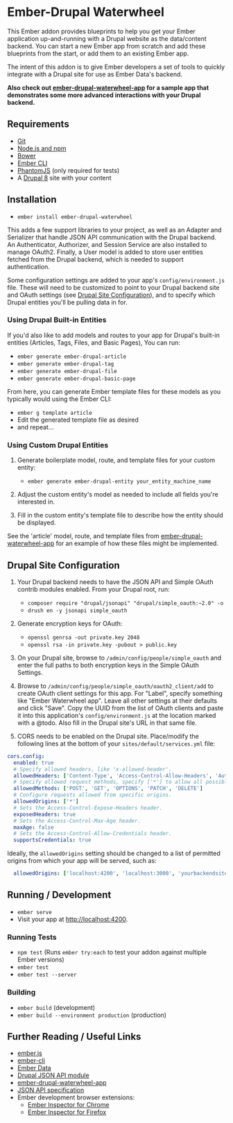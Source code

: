# Ember-Drupal Waterwheel

This Ember addon provides blueprints to help you get your Ember application up-and-running with a 
Drupal website as the data/content backend. You can start a new Ember app from scratch and add 
these blueprints from the start, or add them to an existing Ember app.

The intent of this addon is to give Ember developers a set of tools to quickly integrate with 
a Drupal site for use as Ember Data's backend.

**Also check out [ember-drupal-waterwheel-app](https://github.com/acquia/ember-drupal-waterwheel-app) 
for a sample app that demonstrates some more advanced interactions with your Drupal backend.**

## Requirements

* [Git](https://git-scm.com/)
* [Node.js and npm](https://nodejs.org/)
* [Bower](https://bower.io/)
* [Ember CLI](https://ember-cli.com/)
* [PhantomJS](http://phantomjs.org/) (only required for tests)
* A [Drupal 8](https://www.drupal.org) site with your content

## Installation

* `ember install ember-drupal-waterwheel`

This adds a few support libraries to your project, as well as an Adapter and Serializer that 
handle JSON API communication with the Drupal backend. An Authenticator, Authorizer, and Session 
Service are also installed to manage OAuth2. Finally, a User model is added to store user entities
fetched from the Drupal backend, which is needed to support authentication.

Some configuration settings are added to your app's `config/environment.js` file. These will need 
to be customized to point to your Drupal backend site and OAuth settings (see [Drupal Site 
Configuration](#drupal-site-configuration)), and to specify which Drupal entities you'll be
pulling data in for.

### Using Drupal Built-in Entities

If you'd also like to add models and routes to your app for Drupal's built-in entities 
(Articles, Tags, Files, and Basic Pages), You can run:
* `ember generate ember-drupal-article`
* `ember generate ember-drupal-tag`
* `ember generate ember-drupal-file`
* `ember generate ember-drupal-basic-page`

From here, you can generate Ember template files for these models as you typically would using 
the Ember CLI:
* `ember g template article`
* Edit the generated template file as desired
* and repeat...

### Using Custom Drupal Entities

1. Generate boilerplate model, route, and template files for your custom entity:
    * `ember generate ember-drupal-entity your_entity_machine_name`

1. Adjust the custom entity's model as needed to include all fields you're interested in.

1. Fill in the custom entity's template file to describe how the entity should be displayed.

See the 'article' model, route, and template files from [ember-drupal-waterwheel-app](https://github.com/acquia/ember-drupal-waterwheel-app) 
for an example of how these files might be implemented.

## Drupal Site Configuration

1. Your Drupal backend needs to have the JSON API and Simple OAuth contrib modules enabled. From your Drupal root, run:
    * `composer require "drupal/jsonapi" "drupal/simple_oauth:~2.0" -o`
    * `drush en -y jsonapi simple_oauth`

1. Generate encryption keys for OAuth:
    * `openssl genrsa -out private.key 2048`
    * `openssl rsa -in private.key -pubout > public.key`

1. On your Drupal site, browse to `/admin/config/people/simple_oauth` and enter the full paths to both encryption keys 
in the Simple OAuth Settings.

1. Browse to `/admin/config/people/simple_oauth/oauth2_client/add` to create OAuth client settings for this app. For 
"Label", specify something like "Ember Waterwheel app". Leave all other settings at their defaults and click "Save". 
Copy the UUID from the list of OAuth clients and paste it into this application's `config/environment.js` at the location 
marked with a @todo. Also fill in the Drupal site's URL in that same file.

1. CORS needs to be enabled on the Drupal site. Place/modify the following lines at the bottom of your 
`sites/default/services.yml` file:

```yaml
cors.config:
  enabled: true
  # Specify allowed headers, like 'x-allowed-header'.
  allowedHeaders: ['Content-Type', 'Access-Control-Allow-Headers', 'Authorization']
  # Specify allowed request methods, specify ['*'] to allow all possible ones.
  allowedMethods: ['POST', 'GET', 'OPTIONS', 'PATCH', 'DELETE']
  # Configure requests allowed from specific origins.
  allowedOrigins: ['*']
  # Sets the Access-Control-Expose-Headers header.
  exposedHeaders: true
  # Sets the Access-Control-Max-Age header.
  maxAge: false
  # Sets the Access-Control-Allow-Credentials header.
  supportsCredentials: true
```

Ideally, the `allowedOrigins` setting should be changed to a list of permitted origins from which 
your app will be served, such as:
```yaml
  allowedOrigins: ['localhost:4200', 'localhost:3000', 'yourbackendsite.com']
```

## Running / Development

* `ember serve`
* Visit your app at [http://localhost:4200](http://localhost:4200).

### Running Tests

* `npm test` (Runs `ember try:each` to test your addon against multiple Ember versions)
* `ember test`
* `ember test --server`

### Building

* `ember build` (development)
* `ember build --environment production` (production)

## Further Reading / Useful Links

* [ember.js](http://emberjs.com/)
* [ember-cli](https://ember-cli.com/)
* [Ember Data](https://github.com/emberjs/data)
* [Drupal JSON API module](http://https://www.drupal.org/project/jsonapi/)
* [ember-drupal-waterwheel-app](https://github.com/acquia/ember-drupal-waterwheel-app)
* [JSON API specification](http://jsonapi.org/format/)
* Ember development browser extensions:
  * [Ember Inspector for Chrome](https://chrome.google.com/webstore/detail/ember-inspector/bmdblncegkenkacieihfhpjfppoconhi)
  * [Ember Inspector for Firefox](https://addons.mozilla.org/en-US/firefox/addon/ember-inspector/)
